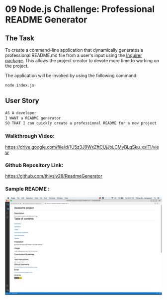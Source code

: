 # 09 Node.js Challenge: Professional README Generator

## The Task

To create a command-line application that dynamically generates a professional README.md file from a user's input using the [Inquirer package](https://www.npmjs.com/package/inquirer/v/8.2.4). This allows the project creator to devote more time to working on the project.

The application will be invoked by using the following command:

```bash
node index.js
```

## User Story

```md
AS A developer
I WANT a README generator
SO THAT I can quickly create a professional README for a new project
```


### Walkthrough Video: 
https://drive.google.com/file/d/1U5z3J9WxZftCUjJbLCMyBLqSku_xxiTl/view

### Github Repository Link:
https://github.com/thivsiv28/ReadmeGenerator


### Sample README :

![samplereadmescreenshotgeneratedbytheapplication](./Screenshotsamplereadme.png)

